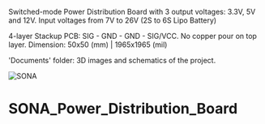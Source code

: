 
Switched-mode Power Distribution Board with 3 output voltages: 3.3V, 5V and 12V. Input voltages from 7V to 26V (2S to 6S Lipo Battery)

4-layer Stackup PCB: SIG - GND - GND - SIG/VCC. No copper pour on top layer. Dimension: 50x50 (mm) | 1965x1965 (mil)

'Documents' folder: 3D images and schematics of the project.

![SONA](https://user-images.githubusercontent.com/77835086/131784896-5a124b25-a138-423c-80f9-e41e9284fc22.PNG)
# SONA_Power_Distribution_Board
